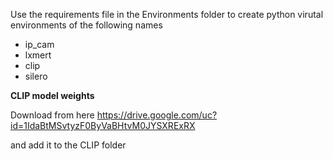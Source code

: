 Use the requirements file in the Environments folder to create python virutal environments of the following names
- ip_cam
- lxmert
- clip
- silero

**CLIP model weights**

Download from here
https://drive.google.com/uc?id=1IdaBtMSvtyzF0ByVaBHtvM0JYSXRExRX

and add it to the CLIP folder
